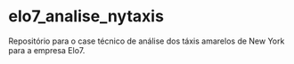 # elo7_analise_nytaxis
Repositório para o case técnico de análise dos táxis amarelos de New York para a empresa Elo7.
